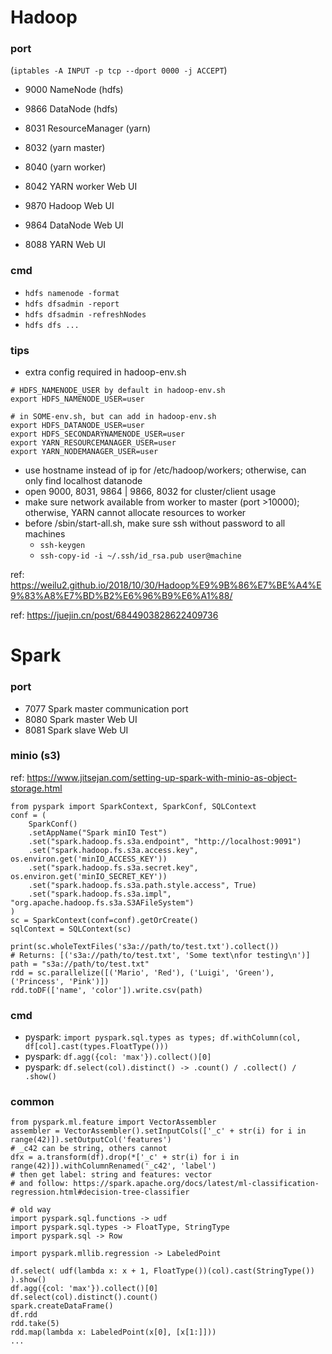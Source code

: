 # Hadoop

### port

(`iptables -A INPUT -p tcp --dport 0000 -j ACCEPT`)

- 9000 NameNode (hdfs)
- 9866 DataNode (hdfs)
- 8031 ResourceManager (yarn)
- 8032 (yarn master)
- 8040 (yarn worker)

- 8042 YARN worker Web UI
- 9870 Hadoop Web UI
- 9864 DataNode Web UI
- 8088 YARN Web UI

### cmd

- `hdfs namenode -format`
- `hdfs dfsadmin -report`
- `hdfs dfsadmin -refreshNodes`
- `hdfs dfs ...`

### tips

- extra config required in hadoop-env.sh

```
# HDFS_NAMENODE_USER by default in hadoop-env.sh
export HDFS_NAMENODE_USER=user

# in SOME-env.sh, but can add in hadoop-env.sh
export HDFS_DATANODE_USER=user
export HDFS_SECONDARYNAMENODE_USER=user
export YARN_RESOURCEMANAGER_USER=user
export YARN_NODEMANAGER_USER=user
```

- use hostname instead of ip for /etc/hadoop/workers; otherwise, can only find localhost datanode
- open 9000, 8031, 9864 | 9866, 8032 for cluster/client usage
- make sure network available from worker to master (port >10000); otherwise, YARN cannot allocate resources to worker
- before /sbin/start-all.sh, make sure ssh without password to all machines
   - `ssh-keygen`
   - `ssh-copy-id -i ~/.ssh/id_rsa.pub user@machine`

ref: https://weilu2.github.io/2018/10/30/Hadoop%E9%9B%86%E7%BE%A4%E9%83%A8%E7%BD%B2%E6%96%B9%E6%A1%88/

ref: https://juejin.cn/post/6844903828622409736


# Spark

### port

- 7077 Spark master communication port
- 8080 Spark master Web UI
- 8081 Spark slave Web UI

### minio (s3)

ref: https://www.jitsejan.com/setting-up-spark-with-minio-as-object-storage.html

```
from pyspark import SparkContext, SparkConf, SQLContext
conf = (
    SparkConf()
    .setAppName("Spark minIO Test")
    .set("spark.hadoop.fs.s3a.endpoint", "http://localhost:9091")
    .set("spark.hadoop.fs.s3a.access.key", os.environ.get('minIO_ACCESS_KEY'))
    .set("spark.hadoop.fs.s3a.secret.key", os.environ.get('minIO_SECRET_KEY'))
    .set("spark.hadoop.fs.s3a.path.style.access", True)
    .set("spark.hadoop.fs.s3a.impl", "org.apache.hadoop.fs.s3a.S3AFileSystem")
)
sc = SparkContext(conf=conf).getOrCreate()
sqlContext = SQLContext(sc)

print(sc.wholeTextFiles('s3a://path/to/test.txt').collect())
# Returns: [('s3a://path/to/test.txt', 'Some text\nfor testing\n')]
path = "s3a://path/to/test.txt"
rdd = sc.parallelize([('Mario', 'Red'), ('Luigi', 'Green'), ('Princess', 'Pink')])
rdd.toDF(['name', 'color']).write.csv(path)
```

### cmd

- pyspark: `import pyspark.sql.types as types; df.withColumn(col, df[col].cast(types.FloatType()))`
- pyspark: `df.agg({col: 'max'}).collect()[0]`
- pyspark: `df.select(col).distinct() -> .count() / .collect() / .show()`

### common

```
from pyspark.ml.feature import VectorAssembler
assembler = VectorAssembler().setInputCols(['_c' + str(i) for i in range(42)]).setOutputCol('features')
# _c42 can be string, others cannot
dfx = a.transform(df).drop(*['_c' + str(i) for i in range(42)]).withColumnRenamed('_c42', 'label')
# then get label: string and features: vector
# and follow: https://spark.apache.org/docs/latest/ml-classification-regression.html#decision-tree-classifier

# old way
import pyspark.sql.functions -> udf
import pyspark.sql.types -> FloatType, StringType
import pyspark.sql -> Row

import pyspark.mllib.regression -> LabeledPoint

df.select( udf(lambda x: x + 1, FloatType())(col).cast(StringType()) ).show()
df.agg({col: 'max'}).collect()[0]
df.select(col).distinct().count()
spark.createDataFrame()
df.rdd
rdd.take(5)
rdd.map(lambda x: LabeledPoint(x[0], [x[1:]]))
...
```
